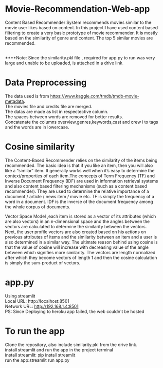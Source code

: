 # Movie-Recommendation-Web-app
Content Based Recommender System recommends movies similar to the movie user likes based on content.
In this project I have used content based filtering to create a very basic prototype of movie recommender.
It is mostly based on the similarity of genre and content.
The top 5 similar movies are recommended.

 <br /> ****Note: Since the similarity.pkl file , required for app.py to run was very large and unable to be uploaded, is attached in a drive link.
 
 # Data Preprocessing
The data used is from https://www.kaggle.com/tmdb/tmdb-movie-metadata.
 <br />The movies file and credits file are merged.
 <br />The datas are made as list in respectective column.
 <br />The spaces between words are removed for better results.
 <br />Concatenate the columns overview,genres,keywords,cast and crew i to tags and the words are in lowercase.
# Cosine similarity

The Content-Based Recommender relies on the similarity of the items being recommended. The basic idea is that if you like an item, then you will also like a “similar” item. It generally works well when it’s easy to determine the context/properties of each item.The concepts of Term Frequency (TF) and Inverse Document Frequency (IDF) are used in information retrieval systems and also content based filtering mechanisms (such as a content based recommender). They are used to determine the relative importance of a document / article / news item / movie etc.
TF is simply the frequency of a word in a document. IDF is the inverse of the document frequency among the whole corpus of documents.

Vector Space Model ,each item is stored as a vector of its attributes (which are also vectors) in an n-dimensional space and the angles between the vectors are calculated to determine the similarity between the vectors. Next, the user profile vectors are also created based on his actions on previous attributes of items and the similarity between an item and a user is also determined in a similar way.
The ultimate reason behind using cosine is that the value of cosine will increase with decreasing value of the angle between which signifies more similarity. The vectors are length normalized after which they become vectors of length 1 and then the cosine calculation is simply the sum-product of vectors.

# app.py
Using streamlit
 <br /> Local URL: http://localhost:8501
 <br />  Network URL: http://192.168.1.4:8501
  <br /> PS: Since Deploying to heroku app failed, the web couldn't be hosted

# To run the app
Clone the repository, also include similarity.pkl from the drive link.
 <br />install streamlit and run the app in the project terminal
 <br />install streamlit: pip install streamlit
 <br />run the app:streamlit run app.py

